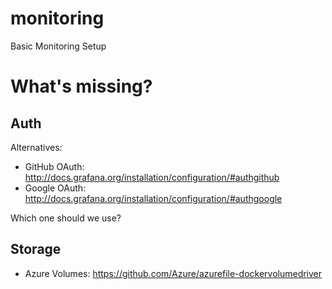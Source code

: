 # monitoring
Basic Monitoring Setup

# What's missing?

## Auth
Alternatives:
 - GitHub OAuth: http://docs.grafana.org/installation/configuration/#authgithub
 - Google OAuth: http://docs.grafana.org/installation/configuration/#authgoogle

Which one should we use?

## Storage
 - Azure Volumes: https://github.com/Azure/azurefile-dockervolumedriver
